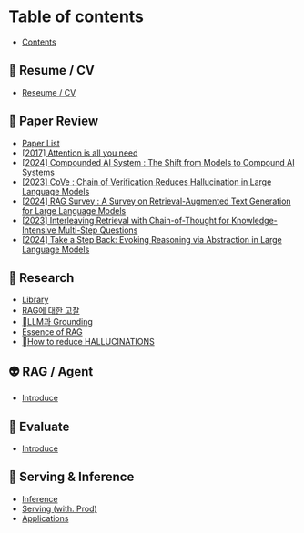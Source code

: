 # Table of contents

* [Contents](README.md)

## 🥑 Resume / CV

* [Reseume / CV](resume-cv/reseume-cv.md)

## 📄 Paper Review

* [Paper List](paper-review/paper-list.md)
* [\[2017\] Attention is all you need](paper-review/2017-attention-is-all-you-need.md)
* [\[2024\] Compounded AI System : The Shift from Models to Compound AI Systems](paper-review/2024-compounded-ai-system-the-shift-from-models-to-compound-ai-systems.md)
* [\[2023\] CoVe : Chain of Verification Reduces Hallucination in Large Language Models](paper-review/2023-cove-chain-of-verification-reduces-hallucination-in-large-language-models.md)
* [\[2024\] RAG Survey : A Survey on Retrieval-Augmented Text Generation for Large Language Models](paper-review/2024-rag-survey-a-survey-on-retrieval-augmented-text-generation-for-large-language-models.md)
* [\[2023\] Interleaving Retrieval with Chain-of-Thought for Knowledge-Intensive Multi-Step Questions](paper-review/2023-interleaving-retrieval-with-chain-of-thought-for-knowledge-intensive-multi-step-questions.md)
* [\[2024\] Take a Step Back: Evoking Reasoning via Abstraction in Large Language Models](paper-review/2024-take-a-step-back-evoking-reasoning-via-abstraction-in-large-language-models.md)

## 📝 Research

* [Library](research/library.md)
* [RAG에 대한 고찰](research/rag.md)
* [LLM과 Grounding](research/llm-grounding.md)
* [Essence of RAG](research/essence-of-rag.md)
* [How to reduce HALLUCINATIONS](research/how-to-reduce-hallucinations.md)

## 👽 RAG / Agent

* [Introduce](rag-agent/introduce.md)

## 💯 Evaluate

* [Introduce](evaluate/introduce.md)

## 🌊 Serving & Inference

* [Inference](serving-and-inference/inference.md)
* [Serving (with. Prod)](serving-and-inference/serving-with.-prod.md)
* [Applications](serving-and-inference/applications.md)

